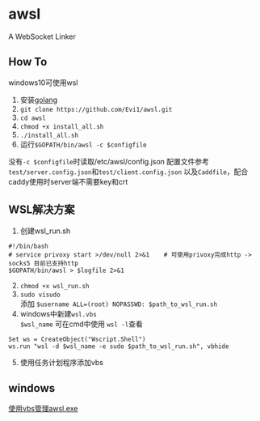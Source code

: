 # awsl
A WebSocket Linker  

## How To

windows10可使用wsl

1. 安装[golang](https://golang.org/doc/install "go")  
2. `git clone https://github.com/Evi1/awsl.git`
3. `cd awsl`
4. `chmod +x install_all.sh`
5. `./install_all.sh`
6. 运行`$GOPATH/bin/awsl -c $configfile`

没有`-c $configfile`时读取/etc/awsl/config.json
配置文件参考`test/server.config.json`和`test/client.config.json` 以及`Caddfile`，配合caddy使用时server端不需要key和crt

## WSL解决方案
1. 创建wsl_run.sh
```
#!/bin/bash
# service privoxy start >/dev/null 2>&1    # 可使用privoxy完成http -> socks5 目前已支持http
$GOPATH/bin/awsl > $logfile 2>&1
```
2. `chmod +x wsl_run.sh`
3. `sudo visudo`  
添加  `$username ALL=(root) NOPASSWD: $path_to_wsl_run.sh`
4. windows中新建`wsl.vbs`  
`$wsl_name` 可在cmd中使用 `wsl -l`查看
```
Set ws = CreateObject("Wscript.Shell") 
ws.run "wsl -d $wsl_name -e sudo $path_to_wsl_run.sh", vbhide
```
5. 使用任务计划程序添加vbs  
## windows
[使用vbs管理awsl.exe](https://blog.bilibili.network/posts/vbs_service/ "vbs")